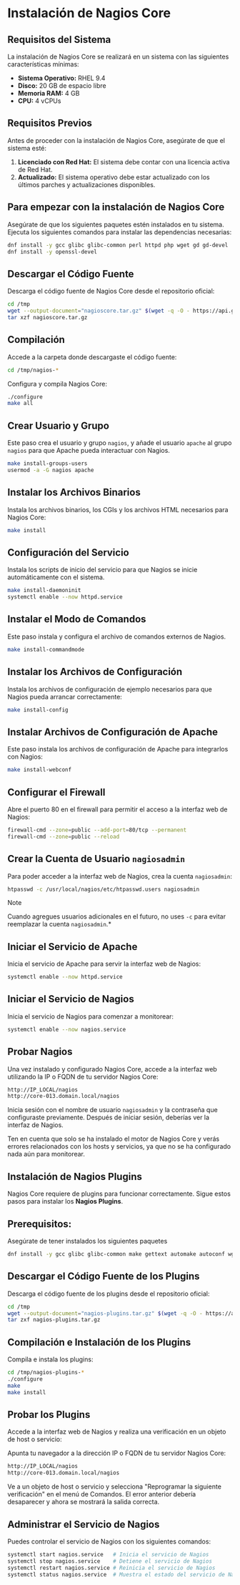 

# Instalación de Nagios Core

## Requisitos del Sistema

La instalación de Nagios Core se realizará en un sistema con las siguientes características mínimas:

- **Sistema Operativo:** RHEL 9.4
- **Disco:** 20 GB de espacio libre
- **Memoria RAM:** 4 GB
- **CPU:** 4 vCPUs

## Requisitos Previos

Antes de proceder con la instalación de Nagios Core, asegúrate de que el sistema esté:

1. **Licenciado con Red Hat:** El sistema debe contar con una licencia activa de Red Hat.
2. **Actualizado:** El sistema operativo debe estar actualizado con los últimos parches y actualizaciones disponibles.

## Para empezar con la instalación de Nagios Core
Asegúrate de que los siguientes paquetes estén instalados en tu sistema. Ejecuta los siguientes comandos para instalar las dependencias necesarias:


```bash
dnf install -y gcc glibc glibc-common perl httpd php wget gd gd-devel
dnf install -y openssl-devel
```

## Descargar el Código Fuente

Descarga el código fuente de Nagios Core desde el repositorio oficial:

```bash
cd /tmp
wget --output-document="nagioscore.tar.gz" $(wget -q -O - https://api.github.com/repos/NagiosEnterprises/nagioscore/releases/latest  | grep '"browser_download_url":' | grep -o 'https://[^"]*')
tar xzf nagioscore.tar.gz
```

## Compilación

Accede a la carpeta donde descargaste el código fuente:

```bash
cd /tmp/nagios-*
```

Configura y compila Nagios Core:

```bash
./configure
make all
```

## Crear Usuario y Grupo

Este paso crea el usuario y grupo `nagios`, y añade el usuario `apache` al grupo `nagios` para que Apache pueda interactuar con Nagios.

```bash
make install-groups-users
usermod -a -G nagios apache
```

## Instalar los Archivos Binarios

Instala los archivos binarios, los CGIs y los archivos HTML necesarios para Nagios Core:

```bash
make install
```

## Configuración del Servicio

Instala los scripts de inicio del servicio para que Nagios se inicie automáticamente con el sistema.

```bash
make install-daemoninit
systemctl enable --now httpd.service
```

## Instalar el Modo de Comandos

Este paso instala y configura el archivo de comandos externos de Nagios.

```bash
make install-commandmode
```

## Instalar los Archivos de Configuración

Instala los archivos de configuración de ejemplo necesarios para que Nagios pueda arrancar correctamente:

```bash
make install-config
```

## Instalar Archivos de Configuración de Apache

Este paso instala los archivos de configuración de Apache para integrarlos con Nagios:

```bash
make install-webconf
```

## Configurar el Firewall

Abre el puerto 80 en el firewall para permitir el acceso a la interfaz web de Nagios:

```bash
firewall-cmd --zone=public --add-port=80/tcp --permanent
firewall-cmd --zone=public --reload
```

## Crear la Cuenta de Usuario `nagiosadmin`

Para poder acceder a la interfaz web de Nagios, crea la cuenta `nagiosadmin`:

```bash
htpasswd -c /usr/local/nagios/etc/htpasswd.users nagiosadmin
```

> [!NOTE]
> Cuando agregues usuarios adicionales en el futuro, no uses `-c` para evitar reemplazar la cuenta `nagiosadmin`.*

## Iniciar el Servicio de Apache

Inicia el servicio de Apache para servir la interfaz web de Nagios:

```bash
systemctl enable --now httpd.service
```

## Iniciar el Servicio de Nagios

Inicia el servicio de Nagios para comenzar a monitorear:

```bash
systemctl enable --now nagios.service
```

## Probar Nagios

Una vez instalado y configurado Nagios Core, accede a la interfaz web utilizando la IP o FQDN de tu servidor Nagios Core:

```bash
http://IP_LOCAL/nagios
http://core-013.domain.local/nagios
```

Inicia sesión con el nombre de usuario `nagiosadmin` y la contraseña que configuraste previamente. Después de iniciar sesión, deberías ver la interfaz de Nagios.

Ten en cuenta que solo se ha instalado el motor de Nagios Core y verás errores relacionados con los hosts y servicios, ya que no se ha configurado nada aún para monitorear.

## Instalación de Nagios Plugins

Nagios Core requiere de plugins para funcionar correctamente. Sigue estos pasos para instalar los **Nagios Plugins**.

## **Prerequisitos:**

Asegúrate de tener instalados los siguientes paquetes

```bash
dnf install -y gcc glibc glibc-common make gettext automake autoconf wget openssl-devel net-snmp net-snmp-utils
```

## Descargar el Código Fuente de los Plugins

Descarga el código fuente de los plugins desde el repositorio oficial:

```bash
cd /tmp
wget --output-document="nagios-plugins.tar.gz" $(wget -q -O - https://api.github.com/repos/nagios-plugins/nagios-plugins/releases/latest  | grep '"browser_download_url":' | grep -o 'https://[^"]*')
tar zxf nagios-plugins.tar.gz
```

## Compilación e Instalación de los Plugins

Compila e instala los plugins:

```bash
cd /tmp/nagios-plugins-*
./configure
make
make install
```

## Probar los Plugins

Accede a la interfaz web de Nagios y realiza una verificación en un objeto de host o servicio:

Apunta tu navegador a la dirección IP o FQDN de tu servidor Nagios Core:

   ```bash
   http://IP_LOCAL/nagios
   http://core-013.domain.local/nagios
   ```

Ve a un objeto de host o servicio y selecciona "Reprogramar la siguiente verificación" en el menú de Comandos. El error anterior debería desaparecer y ahora se mostrará la salida correcta.

## Administrar el Servicio de Nagios

Puedes controlar el servicio de Nagios con los siguientes comandos:

```bash
systemctl start nagios.service   # Inicia el servicio de Nagios
systemctl stop nagios.service    # Detiene el servicio de Nagios
systemctl restart nagios.service # Reinicia el servicio de Nagios
systemctl status nagios.service  # Muestra el estado del servicio de Nagios
```


